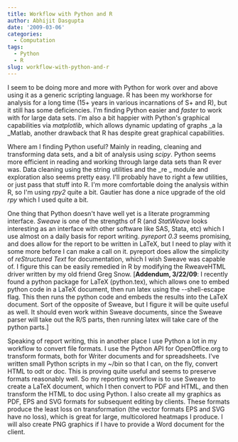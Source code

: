 ```yaml
---
title: Workflow with Python and R
author: Abhijit Dasgupta
date: '2009-03-06'
categories:
  - Computation
tags:
  - Python
  - R
slug: workflow-with-python-and-r
---
```


I seem to be doing more and more with Python for work over and above using it as a generic scripting language. R has been my workhorse for analysis for a long time (15+ years in various incarnations of S+ and R), but it still has some deficiencies. I'm finding Python easier and _faster_ to work with for large data sets. I'm also a bit happier with Python's graphical capabilities via _matplotlib_, which allows dynamic updating of graphs _a la _Matlab, another drawback that R has despite great graphical capabilities.

Where am I finding Python useful? Mainly in reading, cleaning and transforming data sets, and a bit of analysis using _scipy_. Python seems more efficient in reading and working through large data sets than R ever was.  Data cleaning using the string utilities and the _re _ module and exploration also seems pretty easy. I'll probably have to right a few utilities, or just pass that stuff into R. I'm more comfortable doing the analysis within R, so I'm using _rpy2_ quite a bit. Gautier has done a nice upgrade of the old _rpy_ which I used quite a bit.

One thing that Python doesn't have well yet is a literate programming interface. _Sweave_ is one of the strengths of R (and _StatWeave_ looks interesting as an interface with other software like SAS, Stata, etc) which I use almost on a daily basis for report writing. _pyreport 0.3_ seems promising, and does allow for the report to be written in LaTeX, but I need to play with it some more before I can make a call on it. pyreport does allow the simplicity of _reStructured Text_ for documentation, which I wish Sweave was capable of. I figure this can be easily remedied in R by modifying the RweaveHTML driver written by my old friend Greg Snow. [**Addendum, 3/22/09**: I recently found a python package for LaTeX (python.tex), which allows one to embed python code in a LaTeX document, then run latex using the --shell-escape flag. This then runs the python code and embeds the results into the LaTeX document. Sort of the opposite of Sweave, but I figure it will be quite useful as well. It should even work within Sweave documents, since the Sweave parser will take out the R/S parts, then running latex will take care of the python parts.]

Speaking of report writing, this in another place I use Python a lot in my workflow to convert file formats. I use the Python API for OpenOffice.org to transform formats, both for Writer documents and for spreadsheets. I've written small Python scripts in my ~/bin so that I can, on the fly, convert HTML to odt or doc. This is proving quite useful and seems to preserve formats reasonably well. So my reporting workflow is to use Sweave to create a LaTeX document, which I then convert to PDF and HTML, and then transform the HTML to doc using Python. I also create all my graphics as PDF, EPS and SVG formats for subsequent editing by clients. These formats produce the least loss on transformation (the vector formats EPS and SVG have no loss), which is great for large, multicolored heatmaps I produce. I will also create PNG graphics if I have to provide a Word document for the client.
